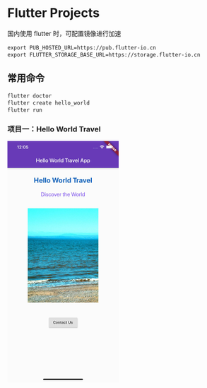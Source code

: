 # Flutter Projects

国内使用 flutter 时，可配置镜像进行加速

```
export PUB_HOSTED_URL=https://pub.flutter-io.cn
export FLUTTER_STORAGE_BASE_URL=https://storage.flutter-io.cn
```

## 常用命令

```
flutter doctor
flutter create hello_world
flutter run
```

### 项目一：Hello World Travel 
<img src="./images/hello-world-travel.jpg" alt="Hello World Travel" width="50%" >